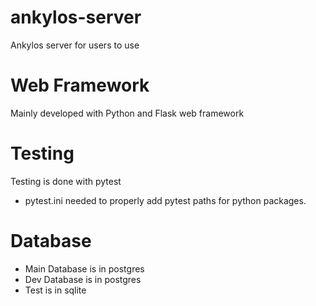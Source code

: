 # ankylos-server

Ankylos server for users to use


# Web Framework

Mainly developed with Python and Flask web framework


# Testing

Testing is done with pytest
- pytest.ini needed to properly add pytest paths for python packages.


# Database

- Main Database is in postgres
- Dev Database is in postgres
- Test is in sqlite
